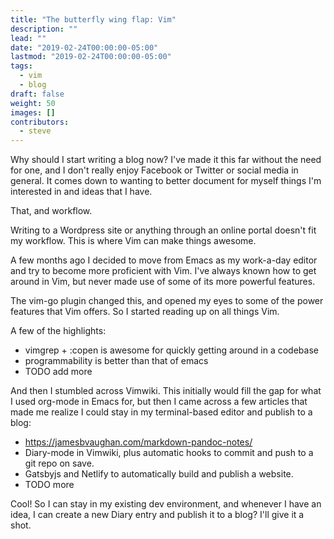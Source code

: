 ```yaml
---
title: "The butterfly wing flap: Vim"
description: ""
lead: ""
date: "2019-02-24T00:00:00-05:00"
lastmod: "2019-02-24T00:00:00-05:00"
tags:
  - vim
  - blog
draft: false
weight: 50
images: []
contributors:
  - steve
---
```


Why should I start writing a blog now? I've made it this far without the
need for one, and I don't really enjoy Facebook or Twitter or social
media in general. It comes down to wanting to better document for myself
things I'm interested in and ideas that I have.

That, and workflow.

Writing to a Wordpress site or anything through an online portal doesn't
fit my workflow. This is where Vim can make things awesome.

A few months ago I decided to move from Emacs as my work-a-day editor
and try to become more proficient with Vim. I've always known how to get
around in Vim, but never made use of some of its more powerful features.

The vim-go plugin changed this, and opened my eyes to some of the power
features that Vim offers. So I started reading up on all things Vim.

A few of the highlights:

-   vimgrep + :copen is awesome for quickly getting around in a codebase
-   programmability is better than that of emacs
-   TODO add more

And then I stumbled across Vimwiki. This initially would fill the gap
for what I used org-mode in Emacs for, but then I came across a few
articles that made me realize I could stay in my terminal-based editor
and publish to a blog:

-   <https://jamesbvaughan.com/markdown-pandoc-notes/>
-   Diary-mode in Vimwiki, plus automatic hooks to commit and push to a
    git repo on save.
-   Gatsbyjs and Netlify to automatically build and publish a website.
-   TODO more

Cool! So I can stay in my existing dev environment, and whenever I have
an idea, I can create a new Diary entry and publish it to a blog? I'll
give it a shot.
